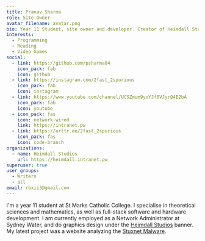 ```yaml
---
title: Pranav Sharma
role: Site Owner
avatar_filename: avatar.png
bio: Year 11 Student, site owner and developer. Creator of Heimdall Studios.
interests:
  - Programming
  - Reading
  - Video Games
social:
  - link: https://github.com/psharma04
    icon_pack: fab
    icon: github
  - link: https://instagram.com/2fast_2spurious
    icon_pack: fab
    icon: instagram
  - link: https://www.youtube.com/channel/UCSZmum9yoYJf0VJyrQ4E2bA
    icon_pack: fab
    icon: youtube
  - icon_pack: fas
    icon: network-wired
    link: https://intranet.pw
  - link: https://urltr.ee/2fast_2spurious
    icon_pack: fas
    icon: code-branch
organizations:
  - name: Heimdall Studios
    url: https://heimdall.intranet.pw
superuser: true
user_groups:
  - Writers
  - all
email: rbxii3@gmail.com
---
```

I'm a year 11 student at St Marks Catholic College. I specialise in theoretical sciences and mathematics, as well as full-stack software and hardware development. I am currently employed as a Network Administrator at Sydney Water, and do graphics design under the [Heimdall Studios](https://heimdall.intranet.pw) banner. My latest project was a website analyzing the [Stuxnet Malware](https://stuxnet.intranet.pw).
